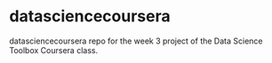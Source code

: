 datasciencecoursera
===================

datasciencecoursera repo for the week 3 project of the Data Science Toolbox Coursera class.
